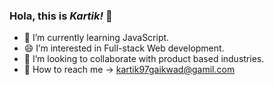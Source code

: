 ### Hola, this is _Kartik!_ 👋
- 🌱 I’m currently learning JavaScript.
- 😄 I’m interested in Full-stack Web development.
- 👀 I’m looking to collaborate with product based industries.
- 📩 How to reach me -> kartik97gaikwad@gamil.com


